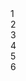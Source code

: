 <tr>
                <td colspan="8">
                    <div class="left-align">1</div>
                    <div class="right-align">2</div>
                </td>
            </tr>
            <tr>
                <td colspan="8">
                    <div class="left-align">3</div>
                    <div class="right-align">4</div>
                </td>
            </tr>
            <tr>
                <td colspan="8">
                    <div class="left-align">5</div>
                    <div class="right-align">6</div>
                </td>
            </tr>
